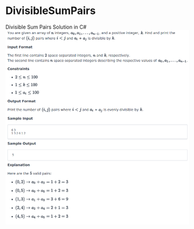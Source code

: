 # DivisibleSumPairs
 Divisible Sum Pairs Solution in C#
![](https://github.com/Code-Diamond/DivisibleSumPairs/blob/master/DivisibleSumPairProblemStatement.PNG)
